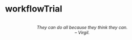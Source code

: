 # workflowTrial
<!-- QUOTE:START -->
<p align="center"><br><i>They can do all because they think they can.</i><br><i>– Virgil.</i><br></p>
<!-- QUOTE:END -->

